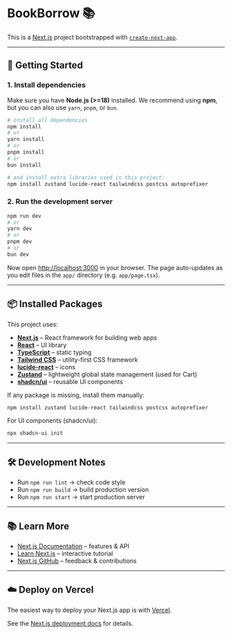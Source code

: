 # BookBorrow 📚

This is a [Next.js](https://nextjs.org) project bootstrapped with [`create-next-app`](https://nextjs.org/docs/app/api-reference/cli/create-next-app).

---

## 🚀 Getting Started

### 1. Install dependencies

Make sure you have **Node.js (>=18)** installed.
We recommend using **npm**, but you can also use `yarn`, `pnpm`, or `bun`.

```bash
# install all dependencies
npm install
# or
yarn install
# or
pnpm install
# or
bun install
```

```bash
# and install extra libraries used in this project:
npm install zustand lucide-react tailwindcss postcss autoprefixer
```

### 2. Run the development server
```bash
npm run dev
# or
yarn dev
# or
pnpm dev
# or
bun dev
```

Now open [http://localhost:3000](http://localhost:3000) in your browser.
The page auto-updates as you edit files in the `app/` directory (e.g. `app/page.tsx`).

---

## 📦 Installed Packages

This project uses:

* **[Next.js](https://nextjs.org/)** – React framework for building web apps
* **[React](https://react.dev/)** – UI library
* **[TypeScript](https://www.typescriptlang.org/)** – static typing
* **[Tailwind CSS](https://tailwindcss.com/)** – utility-first CSS framework
* **[lucide-react](https://lucide.dev/)** – icons
* **[Zustand](https://github.com/pmndrs/zustand)** – lightweight global state management (used for Cart)
* **[shadcn/ui](https://ui.shadcn.com/)** – reusable UI components

If any package is missing, install them manually:

```bash
npm install zustand lucide-react tailwindcss postcss autoprefixer
```

For UI components (shadcn/ui):

```bash
npx shadcn-ui init
```

---

## 🛠 Development Notes

* Run `npm run lint` → check code style
* Run `npm run build` → build production version
* Run `npm run start` → start production server

---

## 📚 Learn More

* [Next.js Documentation](https://nextjs.org/docs) – features & API
* [Learn Next.js](https://nextjs.org/learn) – interactive tutorial
* [Next.js GitHub](https://github.com/vercel/next.js) – feedback & contributions

---

## ☁️ Deploy on Vercel

The easiest way to deploy your Next.js app is with [Vercel](https://vercel.com/new?utm_medium=default-template&filter=next.js&utm_source=create-next-app&utm_campaign=create-next-app-readme).

See the [Next.js deployment docs](https://nextjs.org/docs/app/building-your-application/deploying) for details.

